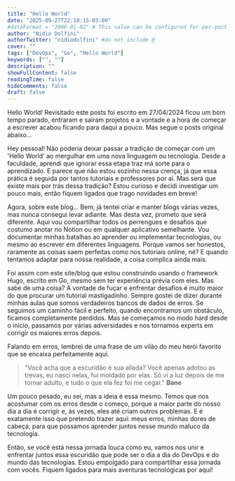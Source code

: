 ```yaml
---
title: "Hello World"
date: "2025-09-27T22:10:15-03:00"
#dateFormat = "2006-01-02" # This value can be configured for per-post date formatting
author: "Nidio Dolfini"
authorTwitter: "nidiodolfini" #do not include @
cover: ""
tags: ["DevOps", "Go", "Hello World"]
keywords: ["", ""]
description: ""
showFullContent: false
readingTime: false
hideComments: false
draft: false
---
```


Hello World! Revisitado este posts foi escrito em 27/04/2024 ficou um bom tempo parado, entraram e sairam projetos e a vontade e a hora de começar a escrever acabou ficando para daqui a pouco. Mas segue o posts original abaixo...

Hey pessoal! Não poderia deixar passar a tradição de começar com um 'Hello World' ao mergulhar em uma nova linguagem ou tecnologia. Desde a faculdade, aprendi que ignorar essa etapa traz má sorte para o aprendizado. E parece que não estou sozinho nessa crença, já que essa prática é seguida por tantos tutoriais e professores por aí. Mas será que existe mais por trás dessa tradição? Estou curioso e decidi investigar um pouco mais, então fiquem ligados que trago novidades em breve!

Agora, sobre este blog... Bem, já tentei criar e manter blogs várias vezes, mas nunca consegui levar adiante. Mas desta vez, prometo que será diferente. Aqui vou compartilhar todos os perrengues e desafios que costumo anotar no Notion ou em qualquer aplicativo semelhante. Vou documentar minhas batalhas ao aprender ou implementar tecnologias, ou mesmo ao escrever em diferentes linguagens. Porque vamos ser honestos, raramente as coisas saem perfeitas como nos tutoriais online, né? E quando tentamos adaptar para nossa realidade, a coisa complica ainda mais.

Foi assim com este site/blog que estou construindo usando o framework Hugo, escrito em Go, mesmo sem ter experiência prévia com eles. Mas sabe de uma coisa? A vontade de fuçar e enfrentar desafios é muito maior do que procurar um tutorial mastigadinho. Sempre gostei de dizer durante minhas aulas que somos verdadeiros bancos de dados de erros. Se seguimos um caminho fácil e perfeito, quando encontramos um obstáculo, ficamos completamente perdidos. Mas se começamos no modo hard desde o início, passamos por várias adversidades e nos tornamos experts em corrigir os maiores erros depois.

Falando em erros, lembrei de uma frase de um vilão do meu herói favorito que se encaixa perfeitamente aqui.
>"Você acha que a escuridão é sua aliada?
>Você apenas adotou as trevas, eu nasci nelas, fui moldado por elas. Só vi a luz depois de me tornar adulto, e tudo o que ela fez foi me cegar." **Bane**

Um pouco pesado, eu sei, mas a ideia é essa mesmo. Temos que nos acostumar com os erros desde o começo, porque a maior parte do nosso dia a dia é corrigir e, às vezes, eles até criam outros problemas. E é exatamente isso que pretendo trazer aqui: meus erros, minhas dores de cabeça, para que possamos aprender juntos nesse mundo maluco da tecnologia.

Então, se você está nessa jornada louca como eu, vamos nos unir e enfrentar juntos essa escuridão que pode ser o dia a dia do DevOps e do mundo das tecnologias. Estou empolgado para compartilhar essa jornada com vocês. Fiquem ligados para mais aventuras tecnológicas por aqui!